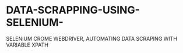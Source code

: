 # DATA-SCRAPPING-USING-SELENIUM-
SELENIUM CROME WEBDRIVER, AUTOMATING DATA SCRAPING WITH VARIABLE XPATH

